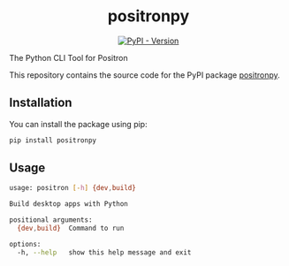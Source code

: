 <div align="center">
  <h1>positronpy</h1>
  <a href="https://pypi.org/project/positronpy/">
    <img alt="PyPI - Version" src="https://img.shields.io/pypi/v/positronpy">
  </a>
</div>

The Python CLI Tool for Positron

This repository contains the source code for the PyPI package [positronpy](https://pypi.org/project/positronpy/).

## Installation
You can install the package using pip:
```bash
pip install positronpy
```

## Usage
```bash
usage: positron [-h] {dev,build}

Build desktop apps with Python

positional arguments:
  {dev,build}  Command to run

options:
  -h, --help   show this help message and exit
```
